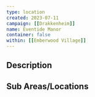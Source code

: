 ```yaml
---
type: location
created: 2023-07-11
campaign: [[Drakkenheim]]
name: Eventide Manor
container: false
within: [[Emberwood Village]]
---
```


## Description


## Sub Areas/Locations

<!-- QueryToSerialize: LIST FROM "TTRPG/Drakkenheim/Locations" WHERE within = "Eventide Manor" -->

